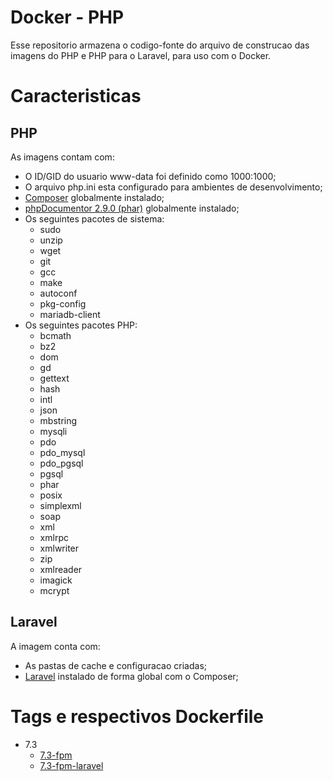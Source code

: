 # Docker - PHP

Esse repositorio armazena o codigo-fonte do arquivo de construcao das imagens do PHP e PHP para o Laravel, para uso
com o Docker.

# Caracteristicas

## PHP

As imagens contam com:

* O ID/GID do usuario www-data foi definido como 1000:1000;
* O arquivo php.ini esta configurado para ambientes de desenvolvimento;
* [Composer](http://getcomposer.org/http://getcomposer.org/) globalmente instalado;
* [phpDocumentor 2.9.0 (phar)](https://www.phpdoc.org/) globalmente instalado;
* Os seguintes pacotes de sistema:
  * sudo
  * unzip 
  * wget
  * git
  * gcc
  * make
  * autoconf
  * pkg-config 
  * mariadb-client
* Os seguintes pacotes PHP:
  * bcmath
  * bz2
  * dom
  * gd
  * gettext
  * hash
  * intl
  * json
  * mbstring
  * mysqli
  * pdo 
  * pdo_mysql
  * pdo_pgsql 
  * pgsql 
  * phar
  * posix 
  * simplexml 
  * soap 
  * xml 
  * xmlrpc
  * xmlwriter 
  * zip
  * xmlreader
  * imagick
  * mcrypt
  
## Laravel

A imagem conta com:

* As pastas de cache e configuracao criadas;
* [Laravel](https://laravel.com/docs/) instalado de forma global com o Composer;

# Tags e respectivos Dockerfile

* 7.3
  * [7.3-fpm](7.3/fpm/Dockerfile)
  * [7.3-fpm-laravel](7.3/fpm/Dockerfile.Laravel)
  
